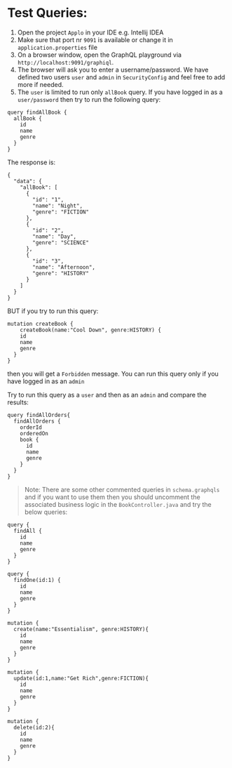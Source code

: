 # Test Queries:

1. Open the project ```Applo``` in your IDE e.g. Intellij IDEA
2. Make sure that port nr ```9091``` is available or change it in ```application.properties``` file
3. On a browser window, open the GraphQL playground via ```http://localhost:9091/graphiql```. 
4. The browser will ask you to enter a username/password. We have defined two users ```user``` and ```admin``` in ```SecurityConfig``` and feel free to add more if needed. 
5. The ```user``` is limited to run only ```allBook``` query. If you have logged in as a ```user/password``` then try to run the following query:

```
query findAllBook {
  allBook {
    id
    name
    genre
  }
}
```
The response is:
```
{
  "data": {
    "allBook": [
      {
        "id": "1",
        "name": "Night",
        "genre": "FICTION"
      },
      {
        "id": "2",
        "name": "Day",
        "genre": "SCIENCE"
      },
      {
        "id": "3",
        "name": "Afternoon",
        "genre": "HISTORY"
      }
    ]
  }
}
```
BUT if you try to run this query:
```
mutation createBook {
	createBook(name:"Cool Down", genre:HISTORY) {
    id
    name
    genre
  }
}
```
then you will get a ```Forbidden``` message. You can run this query only if you have logged in as an ```admin```

Try to run this query as a ```user``` and then as an ```admin``` and compare the results: 

```
query findAllOrders{
  findAllOrders {
    orderId
    orderedOn
    book {
      id
      name
      genre
    }
  }
}
```

> Note: There are some other commented queries in ```schema.graphqls``` and if you want to use them then you should uncomment the associated business logic in the ```BookController.java``` and try the below queries: 

```
query {
  findAll {
    id
    name
    genre
  }
}

query {
  findOne(id:1) {
    id
    name
    genre
  }
}

mutation {
  create(name:"Essentialism", genre:HISTORY){
    id
    name
    genre
  }
}

mutation {
  update(id:1,name:"Get Rich",genre:FICTION){
    id
    name
    genre
  }
}

mutation {
  delete(id:2){
    id
    name
    genre
  }
}
```
